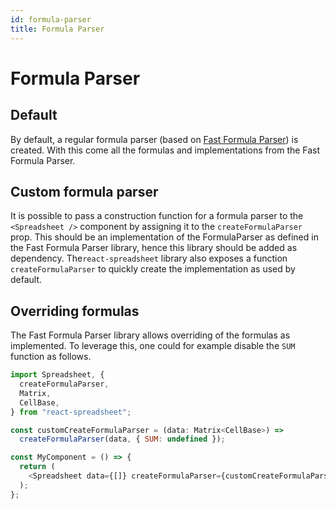 ```yaml
---
id: formula-parser
title: Formula Parser
---
```


# Formula Parser

## Default

By default, a regular formula parser (based on [Fast Formula Parser](https://github.com/LesterLyu/fast-formula-parser)) is created.
With this come all the formulas and implementations from the Fast Formula Parser.

## Custom formula parser

It is possible to pass a construction function for a formula parser to the `<Spreadsheet />` component by assigning it to the `createFormulaParser` prop. This should be an implementation of the FormulaParser as defined in the Fast Formula Parser library, hence this library should be added as dependency. The`react-spreadsheet` library also exposes a function `createFormulaParser` to quickly create the implementation as used by default.

## Overriding formulas

The Fast Formula Parser library allows overriding of the formulas as implemented.
To leverage this, one could for example disable the `SUM` function as follows.

```javascript
import Spreadsheet, {
  createFormulaParser,
  Matrix,
  CellBase,
} from "react-spreadsheet";

const customCreateFormulaParser = (data: Matrix<CellBase>) =>
  createFormulaParser(data, { SUM: undefined });

const MyComponent = () => {
  return (
    <Spreadsheet data={[]} createFormulaParser={customCreateFormulaParser} />
  );
};
```
